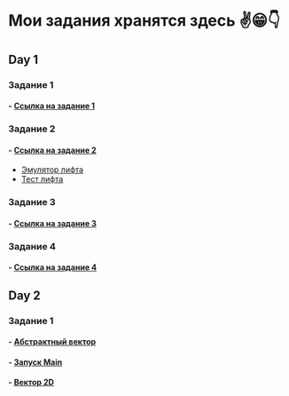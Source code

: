 # Мои задания хранятся здесь ✌😁👇

## Day 1

### Задание 1

#### - [Ссылка на задание 1](task_1.txt)

### Задание 2

#### - [Ссылка на задание 2](task_2.txt)

+ [Эмулятор лифта](building.py)
+ [Тест лифта](testbuilding.py)

### Задание 3

#### - [Ссылка на задание 3](task_3.txt)

### Задание 4

#### - [Ссылка на задание 4](task_4)

## Day 2

### Задание 1

#### - [Абстрактный вектор](AbVector.java)
#### - [Запуск Main](Main.java)
#### - [Вектор 2D](task_2.txt)

